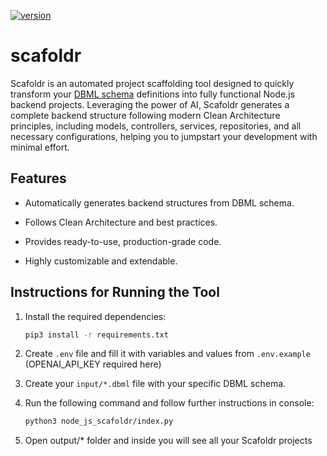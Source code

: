 [![version](https://img.shields.io/badge/version-0.0.1-yellow.svg)](https://semver.org)

# scafoldr


Scafoldr is an automated project scaffolding tool designed to quickly transform your [DBML schema](https://dbml.dbdiagram.io/home/) definitions into fully functional Node.js backend projects. Leveraging the power of AI, Scafoldr generates a complete backend structure following modern Clean Architecture principles, including models, controllers, services, repositories, and all necessary configurations, helping you to jumpstart your development with minimal effort.

## Features

- Automatically generates backend structures from DBML schema.

- Follows Clean Architecture and best practices.

- Provides ready-to-use, production-grade code.

- Highly customizable and extendable.


## Instructions for Running the Tool

1. Install the required dependencies:
    ```bash
    pip3 install -r requirements.txt
    ```
2. Create `.env` file and fill it with variables and values from `.env.example` (OPENAI_API_KEY required here)

2. Create your `input/*.dbml` file with your specific DBML schema.

3. Run the following command and follow further instructions in console:
    ```bash
    python3 node_js_scafoldr/index.py
    ```
3. Open output/* folder and inside you will see all your Scafoldr projects
